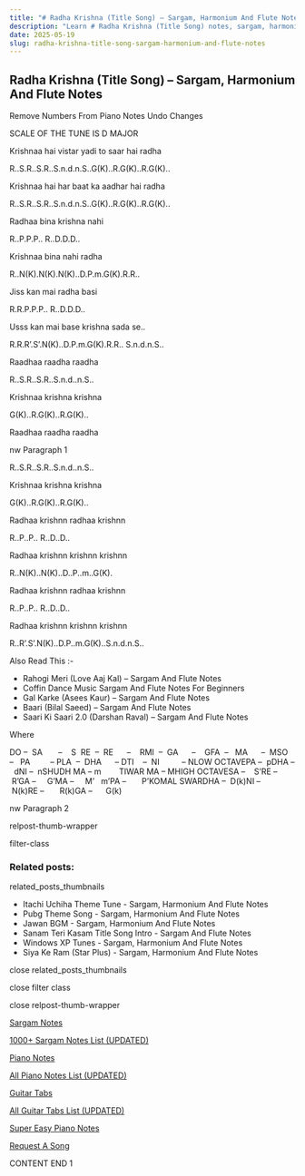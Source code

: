 ```yaml
---
title: "# Radha Krishna (Title Song) – Sargam, Harmonium And Flute Notes"
description: "Learn # Radha Krishna (Title Song) notes, sargam, harmonium notations and flute notes. Easy step-by-step tutorial for beginners."
date: 2025-05-19
slug: radha-krishna-title-song-sargam-harmonium-and-flute-notes
---
```


## Radha Krishna (Title Song) – Sargam, Harmonium And Flute Notes

Remove Numbers From Piano Notes
Undo Changes

SCALE OF THE TUNE IS D MAJOR

Krishnaa hai vistar yadi to saar hai radha

R..S.R..S.R..S.n.d.n.S..G(K)..R.G(K)..R.G(K)..

Krishnaa hai har baat ka aadhar hai radha

R..S.R..S.R..S.n.d.n.S..G(K)..R.G(K)..R.G(K)..

Radhaa bina krishna nahi

R..P.P.P.. R..D.D.D..

Krishnaa bina nahi radha

R..N(K).N(K).N(K)..D.P.m.G(K).R.R..

Jiss kan mai radha basi

R.R.P.P.P.. R..D.D.D..

Usss kan mai base krishna sada se..

R.R.R’.S’.N(K)..D.P.m.G(K).R.R.. S.n.d.n.S..

Raadhaa raadha raadha

R..S.R..S.R..S.n.d..n.S..

Krishnaa krishna krishna

G(K)..R.G(K)..R.G(K)..

Raadhaa raadha raadha

nw Paragraph 1

R..S.R..S.R..S.n.d..n.S..

Krishnaa krishna krishna

G(K)..R.G(K)..R.G(K)..

Radhaa krishnn radhaa krishnn

R..P..P.. R..D..D..

Radhaa krishnn krishnn krishnn

R..N(K)..N(K)..D..P..m..G(K).

Radhaa krishnn radhaa krishnn

R..P..P.. R..D..D..

Radhaa krishnn krishnn krishnn

R..R’.S’.N(K)..D.P..m.G(K)..S.n.d.n.S..



Also Read This :-



* Rahogi Meri (Love Aaj Kal) – Sargam And Flute Notes
* Coffin Dance Music Sargam And Flute Notes For Beginners
* Gal Karke (Asees Kaur) – Sargam And Flute Notes
* Baari (Bilal Saeed) – Sargam And Flute Notes
* Saari Ki Saari 2.0 (Darshan Raval) – Sargam And Flute Notes

Where



DO –  SA       –    S  RE  –  RE      –    RMI  –  GA      –    GFA  –   MA      –  MSO  –   PA         – PLA  –  DHA      – DTI    –  NI          – NLOW OCTAVEPA –  pDHA –  dNI –  nSHUDH MA – m        TIWAR MA – MHIGH OCTAVESA –    S’RE –     R’GA –     G’MA –     M’   m’PA –       P’KOMAL SWARDHA –  D(k)NI –       N(k)RE –       R(k)GA –      G(k)

nw Paragraph 2



relpost-thumb-wrapper

filter-class

### Related posts:

related_posts_thumbnails

* Itachi Uchiha Theme Tune - Sargam, Harmonium And Flute Notes
* Pubg Theme Song - Sargam, Harmonium And Flute Notes
* Jawan BGM - Sargam, Harmonium And Flute Notes
* Sanam Teri Kasam Title Song Intro - Sargam And Flute Notes
* Windows XP Tunes - Sargam, Harmonium And Flute Notes
* Siya Ke Ram (Star Plus) - Sargam, Harmonium And Flute Notes

close related_posts_thumbnails

close filter class

close relpost-thumb-wrapper

[Sargam Notes](/sargam-notes.html)

[1000+ Sargam Notes List (UPDATED)](/all-songs-list-sargam-notes.html)

[Piano Notes](/piano-notes.html)

[All Piano Notes List (UPDATED)](/all-songs-list-piano-notes.html)

[Guitar Tabs](/guitar-tabs.html)

[All Guitar Tabs List (UPDATED)](/all-songs-list-guitar-tabs.html)

[Super Easy Piano Notes](https://studywall.in/)

[Request A Song](/request-a-song.html)

CONTENT END 1

